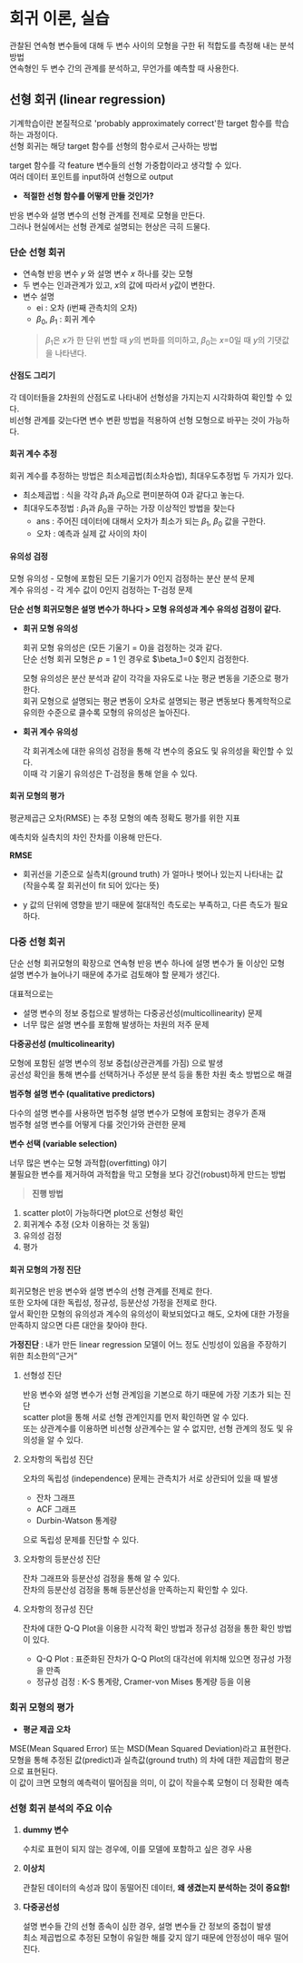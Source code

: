 # 회귀 이론, 실습

관찰된 연속형 변수들에 대해 두 변수 사이의 모형을 구한 뒤 적합도를 측정해 내는 분석 방법  
연속형인 두 변수 간의 관계를 분석하고, 무언가를 예측할 때 사용한다. 

## 선형 회귀 (linear regression)

기계학습이란 본질적으로 'probably approximately correct'한 target 함수를 학습하는 과정이다.  
선형 회귀는 해당 target 함수를 선형의 함수로서 근사하는 방법  

target 함수를 각 feature 변수들의 선형 가중합이라고 생각할 수 있다.  
여러 데이터 포인트를 input하여 선형으로 output  

- **적절한 선형 함수를 어떻게 만들 것인가?**

반응 변수와 설명 변수의 선형 관계를 전제로 모형을 만든다.  
그러나 현실에서는 선형 관계로 설명되는 현상은 극히 드물다.

### 단순 선형 회귀 

- 연속형 반응 변수 $y$ 와 설명 변수 $x$ 하나를 갖는 모형  
- 두 변수는 인과관계가 있고, $x$의 값에 따라서 $y$값이 변한다.  
- 변수 설명 
  - ei : 오차 (i번째 관측치의 오차)
  - $\beta_0$, $\beta_1$ : 회귀 계수 
  > $\beta_1$은 $x$가 한 단위 변할 때 $y$의 변화를 의미하고, $\beta_0$는 $x$=0일 때 $y$의 기댓값을 나타낸다.

#### 산점도 그리기  

각 데이터들을 2차원의 산점도로 나타내어 선형성을 가지는지 시각화하여 확인할 수 있다.  
비선형 관계를 갖는다면 변수 변환 방법을 적용하여 선형 모형으로 바꾸는 것이 가능하다.  

#### 회귀 계수 추정  

회귀 계수를 추정하는 방법은 최소제곱법(최소차승법), 최대우도추정법 두 가지가 있다.  

- 최소제곱법 : 식을 각각 $\beta_1$과 $\beta_0$으로 편미분하여 0과 같다고 놓는다. 
- 최대우도추정법 : $\beta_1$과 $\beta_0$을 구하는 가장 이상적인 방법을 찾는다
  - ans : 주어진 데이터에 대해서 오차가 최소가 되는 $\beta_1$, $\beta_0$ 값을 구한다.
  - 오차 : 예측과 실제 값 사이의 차이  
  
#### 유의성 검정  

모형 유의성 - 모형에 포함된 모든 기울기가 0인지 검정하는 분산 분석 문제  
계수 유의성 - 각 게수 값이 0인지 검정하는 T-검정 문제  

**단순 선형 회귀모형은 설명 변수가 하나다 > 모형 유의성과 계수 유의성 검정이 같다.**  

- **회귀 모형 유의성**  

  회귀 모형 유의성은 (모든 기울기 = 0)을 검정하는 것과 같다.  
  단순 선형 회귀 모형은  $p=1$ 인 경우로 $\beta_1=0 $인지 검정한다.  
  
  모형 유의성은 분산 분석과 같이 각각을 자유도로 나눈 평균 변동을 기준으로 평가한다.    
  회귀 모형으로 설명되는 평균 변동이 오차로 설명되는 평균 변동보다 통계학적으로 유의한 수준으로 클수록 모형의 유의성은 높아진다.  
  

- **회귀 계수 유의성**  

  각 회귀계소에 대한 유의성 검정을 통해 각 변수의 중요도 및 유의성을 확인할 수 있다.  
  이때 각 기울기 유의성은 T-검정을 통해 얻을 수 있다.  
  
#### 회귀 모형의 평가  

평균제곱근 오차(RMSE) 는 추정 모형의 예측 정확도 평가를 위한 지표  

예측치와 실측치의 차인 잔차를 이용해 만든다.  

**RMSE** 
- 회귀선을 기준으로 실측치(ground truth) 가 얼마나 벗어나 있는지 나타내는 값  
  (작을수록 잘 회귀선이 fit 되어 있다는 뜻)  
  
- y 값의 단위에 영향을 받기 때문에 절대적인 측도로는 부족하고, 다른 측도가 필요하다.

### 다중 선형 회귀  

단순 선형 회귀모형의 확장으로 연속형 반응 변수 하나에 설명 변수가 둘 이상인 모형  
설명 변수가 늘어나기 때문에 추가로 검토해야 할 문제가 생긴다.

대표적으로는

- 설명 변수의 정보 중첩으로 발생하는 다중공선성(multicollinearity) 문제
- 너무 많은 설명 변수를 포함해 발생하는 차원의 저주 문제  

**다중공선성 (multicolinearity)**
    
모형에 포함된 설명 변수의 정보 중첩(상관관계를 가짐) 으로 발생  
공선성 확인을 통해 변수를 선택하거나 주성분 분석 등을 통한 차원 축소 방법으로 해결
    
**범주형 설명 변수 (qualitative predictors)**
    
다수의 설명 변수를 사용하면 범주형 설명 변수가 모형에 포함되는 경우가 존재  
범주형 설명 변수를 어떻게 다룰 것인가와 관련한 문제
 
**변수 선택 (variable selection)**  
    
너무 많은 변수는 모형 과적합(overfitting) 야기  
불필요한 변수를 제거하여 과적합을 막고 모형을 보다 강건(robust)하게 만드는 방법  

>**진행 방법**  
    
   1. scatter plot이 가능하다면 plot으로 선형성 확인  
   2. 회귀계수 추정 (오차 이용하는 것 동일)  
   3. 유의성 검정  
   4. 평가  

#### 회귀 모형의 가정 진단  

회귀모형은 반응 변수와 설명 변수의 선형 관계를 전제로 한다.  
또한 오차에 대한 독립성, 정규성, 등분산성 가정을 전제로 한다.  
앞서 확인한 모형의 유의성과 계수의 유의성이 확보되었다고 해도, 오차에 대한 가정을 만족하지 않으면 다른 대안을 찾아야 한다.  

**가정진단** : 내가 만든 linear regression 모델이 어느 정도 신빙성이 있음을 주장하기 위한 최소한의“근거”  

1. 선형성 진단  

   반응 변수와 설명 변수가 선형 관계임을 기본으로 하기 때문에 가장 기초가 되는 진단  
   scatter plot을 통해 서로 선형 관계인지를 먼저 확인하면 알 수 있다.  
   또는 상관계수를 이용하면 비선형 상관계수는 알 수 없지만, 선형 관계의 정도 및 유의성을 알 수 있다.  


2. 오차항의 독립성 진단  
 
    오차의 독립성 (independence) 문제는 관측치가 서로 상관되어 있을 때 발생  

    - 잔차 그래프
    - ACF 그래프
    - Durbin-Watson 통계량

   으로 독립성 문제를 진단할 수 있다.  
   
   
3. 오차항의 등분산성 진단  

   잔차 그래프와 등분산성 검정을 통해 알 수 있다.  
   잔차의 등분산성 검정을 통해 등분산성을 만족하는지 확인할 수 있다.  
   
   
4. 오차항의 정규성 진단  

   잔차에 대한 Q-Q Plot을 이용한 시각적 확인 방법과 정규성 검정을 통한 확인 방법이 있다.  
   
   -  Q-Q Plot : 표준화된 잔차가 Q-Q Plot의 대각선에 위치해 있으면 정규성 가정을 만족  
   - 정규성 검정 : K-S 통계랑, Cramer-von Mises 통계량 등을 이용  

### 회귀 모형의 평가  

- **평균 제곱 오차**  

MSE(Mean Squared Error) 또는 MSD(Mean Squared Deviation)라고 표현한다.  
모형을 통해 추정된 값(predict)과 실측값(ground truth) 의 차에 대한 제곱합의 평균으로 표현된다.  
이 값이 크면 모형의 예측력이 떨어짐을 의미, 이 값이 작을수록 모형이 더 정확한 예측  

### 선형 회귀 분석의 주요 이슈   

1. **dummy 변수**   

   수치로 표현이 되지 않는 경우에, 이를 모델에 포함하고 싶은 경우 사용  
   

2. **이상치**  

   관찰된 데이터의 속성과 많이 동떨어진 데이터, **왜 생겼는지 분석하는 것이 중요함!** 
   
  
3. **다중공선성**  

    설명 변수들 간의 선형 종속이 심한 경우, 설명 변수들 간 정보의 중첩이 발생  
    최소 제곱법으로 추정된 모형이 유일한 해를 갖지 않기 때문에 안정성이 매우 떨어진다.  
